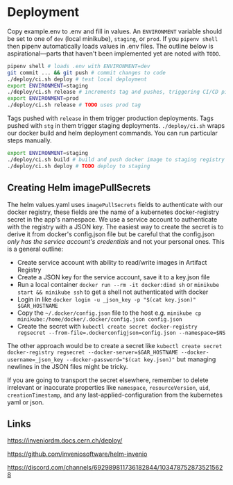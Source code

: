 # Deployment

Copy example.env to .env and fill in values. An `ENVIRONMENT` variable should be set to one of `dev` (local minikube), `staging`, or `prod`. If you `pipenv shell` then pipenv automatically loads values in .env files. The outline below is aspirational—parts that haven't been implemented yet are noted with `TODO`.

```sh
pipenv shell # loads .env with ENVIRONMENT=dev
git commit ... && git push # commit changes to code
./deploy/ci.sh deploy # test local deployment
export ENVIRONMENT=staging
./deploy/ci.sh release # increments tag and pushes, triggering CI/CD pipeline
export ENVIRONMENT=prod
./deploy/ci.sh release # TODO uses prod tag
```

Tags pushed with `release` in them trigger production deployments. Tags pushed with `stg` in them trigger staging deployments. `./deploy/ci.sh` wraps our docker build and helm deployment commands. You can run particular steps manually.

```sh
export ENVIRONMENT=staging
./deploy/ci.sh build # build and push docker image to staging registry
./deploy/ci.sh deploy # TODO deploy to staging
```

## Creating Helm imagePullSecrets

The helm values.yaml uses `imagePullSecrets` fields to authenticate with our docker registry, these fields are the name of a kubernetes docker-registry secret in the app's namespace. We use a service account to authenticate with the registry with a JSON key. The easiest way to create the secret is to derive it from docker's config.json file but be careful that the config.json _only has the service account's credentials_ and not your personal ones. This is a general outline:

- Create service account with ability to read/write images in Artifact Registry
- Create a JSON key for the service account, save it to a key.json file
- Run a local container `docker run --rm -it docker:dind sh` or `minikube start && minikube ssh` to get a shell not authenticated with docker
- Login in like `docker login -u _json_key -p "$(cat key.json)" $GAR_HOSTNAME`
- Copy the `~/.docker/config.json` file to the host e.g. `minikube cp minikube:/home/docker/.docker/config.json config.json`
- Create the secret with `kubectl create secret docker-registry regsecret --from-file=.dockerconfigjson=config.json --namespace=$NS`

The other approach would be to create a secret like `kubectl create secret docker-registry regsecret --docker-server=$GAR_HOSTNAME --docker-username=_json_key --docker-password="$(cat key.json)"` but managing newlines in the JSON files might be tricky.

If you are going to transport the secret elsewhere, remember to delete irrelevant or inaccurate properties like `namespace`, `resourceVersion`, `uid`, `creationTimestamp`, and any last-applied-configuration from the kubernetes yaml or json.

## Links

https://inveniordm.docs.cern.ch/deploy/

https://github.com/inveniosoftware/helm-invenio

https://discord.com/channels/692989811736182844/1034787528735215628
